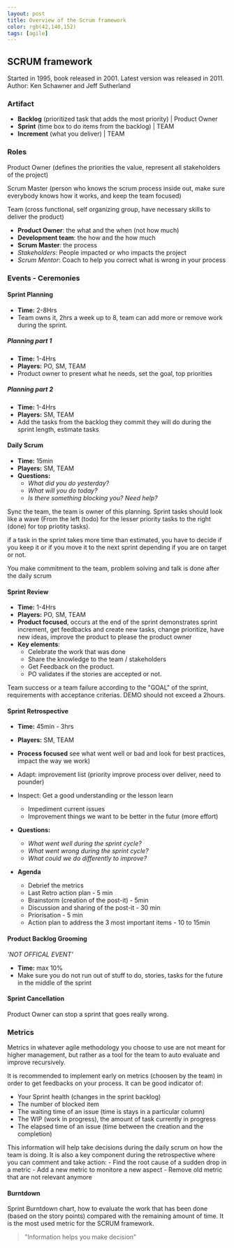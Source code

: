 ```yaml
---
layout: post
title: Overview of the Scrum framework
color: rgb(42,140,152)
tags: [agile]
---
```


## SCRUM framework

Started in 1995, book released in 2001. Latest version was released in 2011.</br>
Author: Ken Schawner and Jeff Sutherland  

### Artifact

- **Backlog** (prioritized task that adds the most priority) | Product Owner
- **Sprint** (time box to do items from the backlog) | TEAM
- **Increment** (what you deliver) | TEAM

### Roles

Product Owner (defines the priorities the value, represent all stakeholders of the project)

Scrum Master (person who knows the scrum process inside out, make sure everybody knows how it works, and keep the team focused)

Team (cross functional, self organizing group, have necessary skills to deliver the product)


- **Product Owner**: the what and the when (not how much) 
- **Development team**: the how and the how much 
- **Scrum Master**: the process 
- _Stakeholders_: People impacted or who impacts the project
- _Scrum Mentor_: Coach to help you correct what is wrong in your process

### Events - Ceremonies

#### Sprint Planning
 
- **Time:** 2-8Hrs 
- Team owns it, 2hrs a week up to 8, team can add more or remove work during the sprint.

##### Planning part 1

- **Time:** 1-4Hrs
- **Players:** PO, SM, TEAM 
- Product owner to present what he needs, set the goal, top priorities 

##### Planning part 2

- **Time:** 1-4Hrs
- **Players:** SM, TEAM 
- Add the tasks from the backlog they commit they will do during the sprint length, estimate tasks 

#### Daily Scrum 

- **Time:** 15min
- **Players:** SM, TEAM
- **Questions:**
	- *What did you do yesterday?*
	- *What will you do today?*
	- *Is there something blocking you? Need help?*

Sync the team, the team is owner of this planning. Sprint tasks should look like a wave (From  the left (todo) for the lesser priority tasks to the right (done) for top priotity tasks).

if a task in the sprint takes more time than estimated, you have to decide if you keep it or if you move it to the next sprint depending if you are on target or not. 

You make commitment to the team, problem solving and talk is done after the daily scrum

#### Sprint Review

- **Time:** 1-4Hrs
- **Players:** PO, SM, TEAM
- **Product focused**, occurs at the end of the sprint demonstrates sprint increment, get feedbacks and create new tasks, change prioritize, have new ideas, improve the product to please the product owner 
- **Key elements**:
	- Celebrate the work that was done
	- Share the knowledge to the team / stakeholders
	- Get Feedback on the product.
    - PO validates if the stories are accepted or not.
	
Team success or a team failure according to the "GOAL" of the sprint, requirements with acceptance criterias.
DEMO should not exceed a 2hours.


#### Sprint Retrospective

- **Time:** 45min - 3hrs
- **Players:** SM, TEAM
- **Process focused** see what went well or bad and look for best practices, impact the way we work) 
- Adapt: improvement list (priority improve process over deliver, need to pounder)
- Inspect: Get a good understanding or the lesson learn
	- Impediment current issues
	- Improvement things we want to be better in the futur (more effort)
	
- **Questions:** 
	- *What went well during the sprint cycle?*
	- *What went wrong during the sprint cycle?*
	- *What could we do differently to improve?*
- **Agenda**
	- Debrief the metrics 
	- Last Retro action plan - 5 min
	- Brainstorm (creation of the post-it) - 5min
	- Discussion and sharing of the post-it - 30 min
	- Priorisation - 5 min
	- Action plan to address the 3 most important items - 10 to 15min


#### Product Backlog Grooming
*'NOT OFFICAL EVENT'*

- **Time:** max 10%
- Make sure you do not run out of stuff to do, stories, tasks for the future in the middle of the sprint

#### Sprint Cancellation

Product Owner can stop a sprint that goes really wrong.

### Metrics

Metrics in whatever agile methodology you choose to use are not meant for higher management, but rather as a tool for the team to auto evaluate and improve recursively. 

It is recommended to implement early on metrics (choosen by the team) in order to get feedbacks on your process. It can be good indicator of:

- Your Sprint health (changes in the sprint backlog)
- The number of blocked item
- The waiting time of an issue (time is stays in a particular column)
- The WIP (work in progress), the amount of task currently in progress
- The elapsed time of an issue (time between the creation and the completion)

This information will help take decisions during the daily scrum on how the team is doing. It is also a key component during the retrospective where you can comment and take action:
	- Find the root cause of a sudden drop in a metric
	- Add a new metric to monitore a new aspect
	- Remove old metric that are not relevant anymore 

#### Burntdown

Sprint Burntdown chart, how to evaluate the work that has been done (based on the story points) compared with the remaining amount of time. It is the most used metric for the SCRUM framework.

> "Information helps you make decision"
